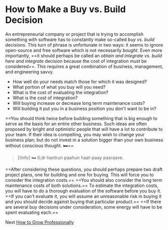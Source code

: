 # How to Make a Buy vs. Build Decision
[//]: # (Version:1.0.0)
An entrepreneurial company or project that is trying to accomplish something with software has to constantly make so-called *buy vs. build* decisions. This turn of phrase is unfortunate in two ways: it seems to ignore open-source and free software which is not necessarily *bought*. Even more importantly, ==it should perhaps be called an *obtain and integrate vs. build here and integrate* decision because the cost of integration must be considered==. This requires a great combination of business, management, and engineering savvy.

- How well do your needs match those for which it was designed?
- What portion of what you buy will you need?
- What is the cost of evaluating the integration?
- What is the cost of integration?
- Will buying increase or decrease long term maintenance costs?
- Will building it put you in a business position you don't want to be in?

==You should think twice before building something that is big enough to serve as the basis for an entire other business. Such ideas are often proposed by bright and optimistic people that will have a lot to contribute to your team. If their idea is compelling, you may wish to change your business plan; but do not invest in a solution bigger than your own business without conscious thought. 🛏️==

> [!info] 🛏️ tl;dr
> hantrun paahun haat-paay pasraave.

==After considering these questions, you should perhaps prepare two draft project plans, one for building and one for buying. This will force you to consider the integration costs.== ==You should also consider the long term maintenance costs of both solutions.== To estimate the integration costs, you will have to do a thorough evaluation of the software before you buy it. ==If you can't evaluate it, you will assume an unreasonable risk in buying it and you should decide against buying that particular product.== ==If there are several buy decisions under consideration, some energy will have to be spent evaluating each.==

Next [How to Grow Professionally](05-How-to-Grow-Professionally.md)

